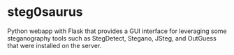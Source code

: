 # steg0saurus
Python webapp with Flask that provides a GUI interface for leveraging some steganography tools such as StegDetect, Stegano, JSteg, and OutGuess that were installed on the server.
